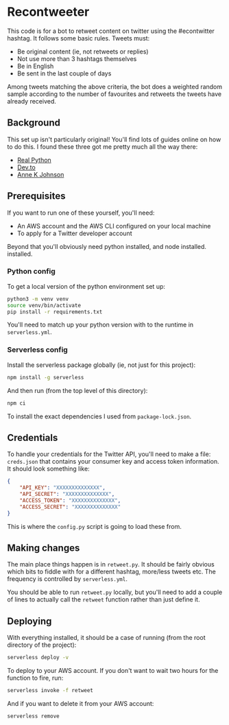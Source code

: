 # Recontweeter

This code is for a bot to retweet content on twitter using the #econtwitter hashtag.
It follows some basic rules. Tweets must:

* Be original content (ie, not retweets or replies)
* Not use more than 3 hashtags themselves
* Be in English
* Be sent in the last couple of days

Among tweets matching the above criteria, the bot does a weighted random sample
according to the number of favourites and retweets the tweets have already received.

## Background

This set up isn't particularly original! You'll find lots of guides online on how
to do this. I found these three got me pretty much all the way there:

* [Real Python](https://realpython.com/twitter-bot-python-tweepy/)
* [Dev.to](https://dev.to/lorenzotenti/how-to-build-a-serverless-twitter-bot-lph)
* [Anne K Johnson](https://annekjohnson.com/blog/2017/06/python-twitter-bot-on-aws-lambda/index.html)

## Prerequisites

If you want to run one of these yourself, you'll need:

* An AWS account and the AWS CLI configured on your local machine
* To apply for a Twitter developer account

Beyond that you'll obviously need python installed, and node installed.
installed.

### Python config

To get a local version of the python environment set up:

```bash
python3 -m venv venv
source venv/bin/activate
pip install -r requirements.txt
```

You'll need to match up your python version with to the runtime in `serverless.yml`.

### Serverless config

Install the serverless package globally (ie, not just for this project):

```bash
npm install -g serverless
```

And then run (from the top level of this directory):

```bash
npm ci
```

To install the exact dependencies I used from `package-lock.json`.

## Credentials

To handle your credentials for the Twitter API, you'll need to make a file: `creds.json`
that contains your consumer key and access token information. It should look something like:

```json
{
    "API_KEY": "XXXXXXXXXXXXXX",
    "API_SECRET": "XXXXXXXXXXXXXX",
    "ACCESS_TOKEN": "XXXXXXXXXXXXXX",
    "ACCESS_SECRET": "XXXXXXXXXXXXXX"
}
```

This is where the `config.py` script is going to load these from.

## Making changes

The main place things happen is in `retweet.py`. It should be fairly obvious which bits to
fiddle with for a different hashtag, more/less tweets etc. The frequency is controlled by
`serverless.yml`.

You should be able to run `retweet.py` locally, but you'll need to add a couple of lines to
actually call the `retweet` function rather than just define it.

## Deploying

With everything installed, it should be a case of running (from the root directory of the project):

```bash
serverless deploy -v
```

To deploy to your AWS account. If you don't want to wait two hours for the function to
fire, run:

```bash
serverless invoke -f retweet
```

And if you want to delete it from your AWS account:

```bash
serverless remove
```
